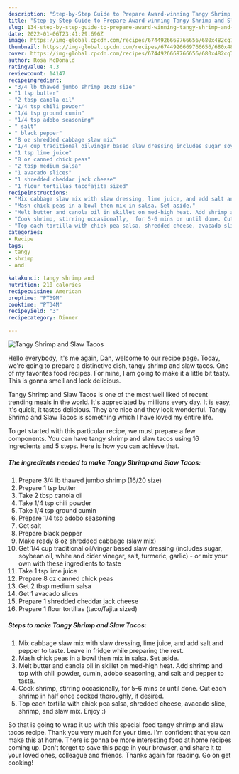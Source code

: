 ```yaml
---
description: "Step-by-Step Guide to Prepare Award-winning Tangy Shrimp and Slaw Tacos"
title: "Step-by-Step Guide to Prepare Award-winning Tangy Shrimp and Slaw Tacos"
slug: 134-step-by-step-guide-to-prepare-award-winning-tangy-shrimp-and-slaw-tacos
date: 2022-01-06T23:41:29.696Z
image: https://img-global.cpcdn.com/recipes/6744926669766656/680x482cq70/tangy-shrimp-and-slaw-tacos-recipe-main-photo.jpg
thumbnail: https://img-global.cpcdn.com/recipes/6744926669766656/680x482cq70/tangy-shrimp-and-slaw-tacos-recipe-main-photo.jpg
cover: https://img-global.cpcdn.com/recipes/6744926669766656/680x482cq70/tangy-shrimp-and-slaw-tacos-recipe-main-photo.jpg
author: Rosa McDonald
ratingvalue: 4.3
reviewcount: 14147
recipeingredient:
- "3/4 lb thawed jumbo shrimp 1620 size"
- "1 tsp butter"
- "2 tbsp canola oil"
- "1/4 tsp chili powder"
- "1/4 tsp ground cumin"
- "1/4 tsp adobo seasoning"
- " salt"
- " black pepper"
- "8 oz shredded cabbage slaw mix"
- "1/4 cup traditional oilvingar based slaw dressing includes sugar soybean oil white and cider vinegar salt turmeric garlic  or mix your own with these ingredients to taste"
- "1 tsp lime juice"
- "8 oz canned chick peas"
- "2 tbsp medium salsa"
- "1 avacado slices"
- "1 shredded cheddar jack cheese"
- "1 flour tortillas tacofajita sized"
recipeinstructions:
- "Mix cabbage slaw mix with slaw dressing, lime juice, and add salt and pepper to taste. Leave in fridge while preparing the rest."
- "Mash chick peas in a bowl then mix in salsa. Set aside."
- "Melt butter and canola oil in skillet on med-high heat. Add shrimp and top with chili powder,  cumin, adobo seasoning, and salt and pepper to taste."
- "Cook shrimp, stirring occasionally,  for 5-6 mins or until done. Cut each shrimp in half once cooked thoroughly,  if desired."
- "Top each tortilla with chick pea salsa, shredded cheese, avacado slice,  shrimp, and slaw mix. Enjoy :)"
categories:
- Recipe
tags:
- tangy
- shrimp
- and

katakunci: tangy shrimp and 
nutrition: 210 calories
recipecuisine: American
preptime: "PT39M"
cooktime: "PT34M"
recipeyield: "3"
recipecategory: Dinner

---
```



![Tangy Shrimp and Slaw Tacos](https://img-global.cpcdn.com/recipes/6744926669766656/680x482cq70/tangy-shrimp-and-slaw-tacos-recipe-main-photo.jpg)

Hello everybody, it's me again, Dan, welcome to our recipe page. Today, we're going to prepare a distinctive dish, tangy shrimp and slaw tacos. One of my favorites food recipes. For mine, I am going to make it a little bit tasty. This is gonna smell and look delicious.



Tangy Shrimp and Slaw Tacos is one of the most well liked of recent trending meals in the world. It's appreciated by millions every day. It is easy, it's quick, it tastes delicious. They are nice and they look wonderful. Tangy Shrimp and Slaw Tacos is something which I have loved my entire life.


To get started with this particular recipe, we must prepare a few components. You can have tangy shrimp and slaw tacos using 16 ingredients and 5 steps. Here is how you can achieve that.

<!--inarticleads1-->

##### The ingredients needed to make Tangy Shrimp and Slaw Tacos:

1. Prepare 3/4 lb thawed jumbo shrimp (16/20 size)
1. Prepare 1 tsp butter
1. Take 2 tbsp canola oil
1. Take 1/4 tsp chili powder
1. Take 1/4 tsp ground cumin
1. Prepare 1/4 tsp adobo seasoning
1. Get  salt
1. Prepare  black pepper
1. Make ready 8 oz shredded cabbage (slaw mix)
1. Get 1/4 cup traditional oil/vingar based slaw dressing (includes sugar, soybean oil, white and cider vinegar, salt, turmeric, garlic) - or mix your own with these ingredients to taste
1. Take 1 tsp lime juice
1. Prepare 8 oz canned chick peas
1. Get 2 tbsp medium salsa
1. Get 1 avacado slices
1. Prepare 1 shredded cheddar jack cheese
1. Prepare 1 flour tortillas (taco/fajita sized)




<!--inarticleads2-->

##### Steps to make Tangy Shrimp and Slaw Tacos:

1. Mix cabbage slaw mix with slaw dressing, lime juice, and add salt and pepper to taste. Leave in fridge while preparing the rest.
1. Mash chick peas in a bowl then mix in salsa. Set aside.
1. Melt butter and canola oil in skillet on med-high heat. Add shrimp and top with chili powder,  cumin, adobo seasoning, and salt and pepper to taste.
1. Cook shrimp, stirring occasionally,  for 5-6 mins or until done. Cut each shrimp in half once cooked thoroughly,  if desired.
1. Top each tortilla with chick pea salsa, shredded cheese, avacado slice,  shrimp, and slaw mix. Enjoy :)




So that is going to wrap it up with this special food tangy shrimp and slaw tacos recipe. Thank you very much for your time. I'm confident that you can make this at home. There is gonna be more interesting food at home recipes coming up. Don't forget to save this page in your browser, and share it to your loved ones, colleague and friends. Thanks again for reading. Go on get cooking!
